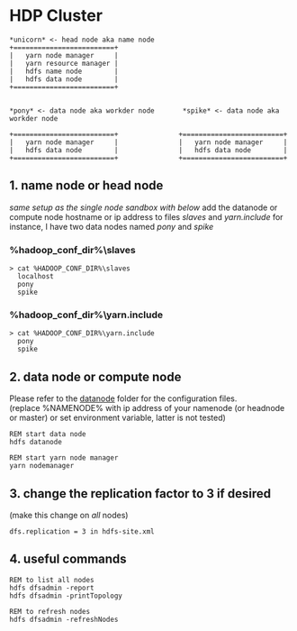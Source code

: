 # HDP Cluster


    *unicorn* <- head node aka name node
    +=========================+
    |   yarn node manager     |
    |   yarn resource manager |
    |   hdfs name node        |
    |   hdfs data node        |
    +=========================+


    *pony* <- data node aka workder node       *spike* <- data node aka workder node

    +=========================+               +=========================+
    |   yarn node manager     |               |   yarn node manager     |
    |   hdfs data node        |               |   hdfs data node        |
    +=========================+               +=========================+


## 1. name node or head node

 *same setup as the single node sandbox with below*
 add the datanode or compute node hostname or ip address to files *slaves* and *yarn.include*
 for instance, I have two data nodes named _pony_ and _spike_

### %hadoop_conf_dir%\slaves

    > cat %HADOOP_CONF_DIR%\slaves
      localhost
      pony
      spike


### %hadoop_conf_dir%\yarn.include

    > cat %HADOOP_CONF_DIR%\yarn.include
      pony
      spike


## 2. data node or compute node
  Please refer to the [datanode][1] folder for the configuration files.  
  (replace %NAMENODE% with ip address of your namenode (or headnode or master) or set environment variable, latter is not tested)


    REM start data node
    hdfs datanode

    REM start yarn node manager
    yarn nodemanager

## 3. change the replication factor to 3 if desired
 (make this change on *all* nodes)
 
    dfs.replication = 3 in hdfs-site.xml


## 4. useful commands

    REM to list all nodes
    hdfs dfsadmin -report
    hdfs dfsadmin -printTopology

    REM to refresh nodes
    hdfs dfsadmin -refreshNodes





[1]: https://github.com/MikeXL/HDPonWindows/tree/master/datanode/hdp/hadoop/etc "data node configuration files"

